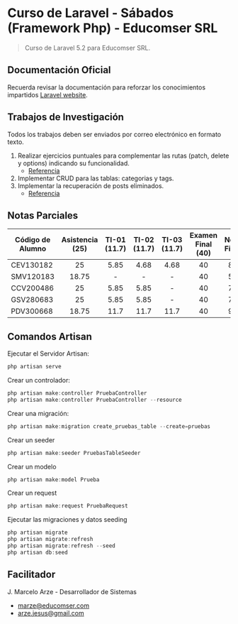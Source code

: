 # Curso de Laravel - Sábados (Framework Php) - Educomser SRL

> Curso de Laravel 5.2 para Educomser SRL.

## Documentación Oficial

Recuerda revisar la documentación para reforzar los conocimientos impartidos [Laravel website](http://laravel.com/docs).

## Trabajos de Investigación

Todos los trabajos deben ser enviados por correo electrónico en formato texto.

1. Realizar ejercicios puntuales para complementar las rutas (patch, delete y options) indicando su funcionalidad.
    - [Referencia](https://laravel.com/docs/5.2/routing)
2. Implementar CRUD para las tablas: categorias y tags.
3. Implementar la recuperación de posts eliminados.
    - [Referencia](https://laravel.com/docs/5.2/eloquent#soft-deleting)

## Notas Parciales

Código de Alumno | Asistencia (25) | TI-01 (11.7) | TI-02 (11.7) | TI-03 (11.7) | Examen Final (40) | Nota Final 
---------------- | :-------------: | :----------: | :----------: | :----------: | :---------------: | :--------: 
CEV130182 | 25 | 5.85 | 4.68 | 4.68 | 40 | 80 
SMV120183 | 18.75 | - | - | - | 40 | 59  
CCV200486 | 25 | 5.85 | 5.85 | - | 40 | 77
GSV280683 | 25 | 5.85 | 5.85 | - | 40 | 77
PDV300668 | 18.75 | 11.7| 11.7 | 11.7 | 40 | 97

## Comandos Artisan

Ejecutar el Servidor Artisan:
```javascript
php artisan serve
```
Crear un controlador:
```javascript
php artisan make:controller PruebaController
php artisan make:controller PruebaController --resource
```
Crear una migración:
```javascript
php artisan make:migration create_pruebas_table --create=pruebas
```
Crear un seeder
```javascript
php artisan make:seeder PruebasTableSeeder
```
Crear un modelo
```javascript
php artisan make:model Prueba
```
Crear un request
```javascript
php artisan make:request PruebaRequest
```
Ejecutar las migraciones y datos seeding
```javascript
php artisan migrate
php artisan migrate:refresh
php artisan migrate:refresh --seed
php artisan db:seed
```
## Facilitador

J. Marcelo Arze - Desarrollador de Sistemas
- [marze@educomser.com](marze@educomser.com)
- [arze.jesus@gmail.com](arze.jesus@gmail.com)